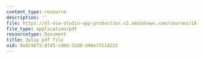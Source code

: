 ```yaml
---
content_type: resource
description: ''
file: https://ol-ocw-studio-app-production.s3.amazonaws.com/courses/18-06sc-linear-algebra-fall-2011/8a8c96758f45cd0d32d8b96e73114213_vF7eyJ2g3kU.pdf
file_type: application/pdf
resourcetype: Document
title: 3play pdf file
uid: 8a8c9675-8f45-cd0d-32d8-b96e73114213
---
```

